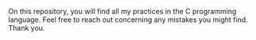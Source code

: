  On this repository, you will find all my practices in the C programming language. Feel free to reach out concerning any mistakes you might find. Thank you.

